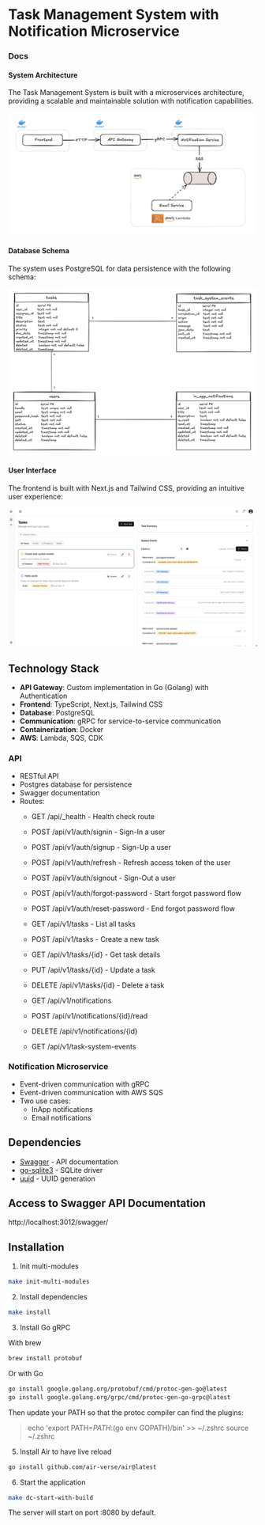 # Task Management System with Notification Microservice

### Docs
#### System Architecture

The Task Management System is built with a microservices architecture, providing a scalable and maintainable solution with notification capabilities.

![System Architecture](/frontend/public/images/full1.png)

#### Database Schema

The system uses PostgreSQL for data persistence with the following schema:

![Database Schema](/frontend/public//images/full2.png)

#### User Interface

The frontend is built with Next.js and Tailwind CSS, providing an intuitive user experience:

![User Interface](/frontend/public//images/full3.png)

## Technology Stack

- **API Gateway**: Custom implementation in Go (Golang) with Authentication
- **Frontend**: TypeScript, Next.js, Tailwind CSS
- **Database**: PostgreSQL
- **Communication**: gRPC for service-to-service communication
- **Containerization**: Docker
- **AWS**: Lambda, SQS, CDK


### API

- RESTful API
- Postgres database for persistence
- Swagger documentation
- Routes:
  - GET /api/_health - Health check route

  - POST /api/v1/auth/signin - Sign-In a user
  - POST /api/v1/auth/signup - Sign-Up a user
  - POST /api/v1/auth/refresh - Refresh access token of the user
  - POST /api/v1/auth/signout - Sign-Out a user
  - POST /api/v1/auth/forgot-password - Start forgot password flow
  - POST /api/v1/auth/reset-password - End forgot password flow

  - GET     /api/v1/tasks - List all tasks
  - POST    /api/v1/tasks - Create a new task
  - GET     /api/v1/tasks/{id} - Get task details
  - PUT     /api/v1/tasks/{id} - Update a task
  - DELETE  /api/v1/tasks/{id} - Delete a task

  - GET     /api/v1/notifications
  - POST    /api/v1/notifications/{id}/read
  - DELETE  /api/v1/notifications/{id}

  - GET /api/v1/task-system-events

### Notification Microservice

- Event-driven communication with gRPC
- Event-driven communication with AWS SQS
- Two use cases:
  - InApp notifications
  - Email notifications

## Dependencies

- [Swagger](https://github.com/swaggo/swag) - API documentation
- [go-sqlite3](https://github.com/mattn/go-sqlite3) - SQLite driver
- [uuid](https://github.com/google/uuid) - UUID generation

## Access to Swagger API Documentation
http://localhost:3012/swagger/



## Installation

1. Init multi-modules

```bash
make init-multi-modules
```

2. Install dependencies

```bash
make install
```

3. Install Go gRPC

With brew
```bash
brew install protobuf
```

Or with Go
```bash
go install google.golang.org/protobuf/cmd/protoc-gen-go@latest
go install google.golang.org/grpc/cmd/protoc-gen-go-grpc@latest
```

Then update your PATH so that the protoc compiler can find the plugins:

> echo 'export PATH=$PATH:$(go env GOPATH)/bin' >> ~/.zshrc
> source ~/.zshrc

5. Install Air to have live reload

```bash
go install github.com/air-verse/air@latest
```

6. Start the application

```bash
make dc-start-with-build
```

The server will start on port :8080 by default.
